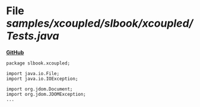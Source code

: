 # File _samples/xcoupled/slbook/xcoupled/Tests.java_
**[GitHub](https://github.com/softlang/yas/blob/master/samples/xcoupled/slbook/xcoupled/Tests.java)**
```
package slbook.xcoupled;

import java.io.File;
import java.io.IOException;

import org.jdom.Document;
import org.jdom.JDOMException;
...
```
